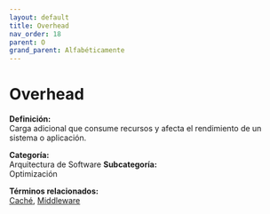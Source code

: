```yaml
---
layout: default
title: Overhead
nav_order: 18
parent: O
grand_parent: Alfabéticamente
---
```


# Overhead

**Definición:**  
Carga adicional que consume recursos y afecta el rendimiento de un sistema o aplicación.

**Categoría:**  
Arquitectura de Software 
**Subcategoría:**  
Optimización

**Términos relacionados:**  
[Caché](https://maleniski.github.io/diccionario-angl-tec-mx/docs/alfabeticamente/C/cach.html), [Middleware](https://maleniski.github.io/diccionario-angl-tec-mx/docs/alfabeticamente/M/middleware.html)
